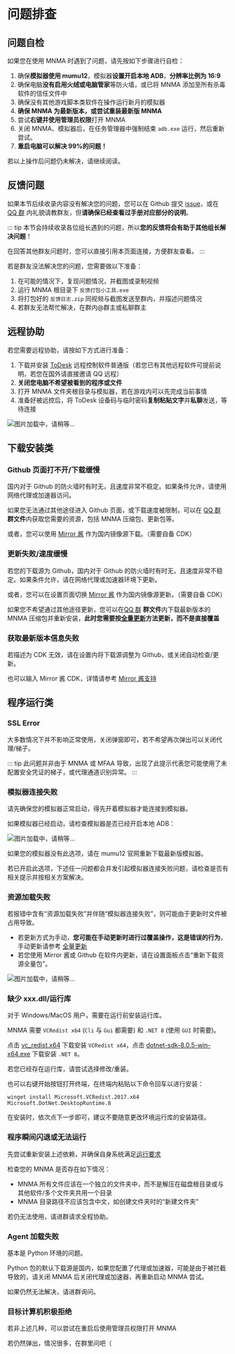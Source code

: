 # 问题排查

## 问题自检

如果您在使用 MNMA 时遇到了问题，请先按如下步骤进行自检：

1. 确保**模拟器使用 mumu12**，模拟器**设置开启本地 ADB**，**分辨率比例为 16:9**
2. 确保电脑**没有启用火绒或电脑管家**等防火墙，或已将 MNMA 添加至所有杀毒软件的信任文件中
3. 确保没有其他游戏脚本类软件在操作运行新月的模拟器
4. **确保 MNMA 为最新版本，或尝试重装最新版 MNMA**
5. 尝试**右键并使用管理员权限**打开 MNMA
6. 关闭 MNMA、模拟器后，在任务管理器中强制结束 `adb.exe` 运行，然后重新尝试。
7. **重启电脑可以解决 99%的问题！**

若以上操作后问题仍未解决，请继续阅读。

## 反馈问题

如果本节后续收录内容没有解决您的问题，您可以在 Github 提交 [issue](https://github.com/kqcoxn/MaaNewMoonAccompanying/issues?q=is%3Aissue)，或在 [QQ 群](http://qm.qq.com/cgi-bin/qm/qr?_wv=1027&k=VMC132QhbMDLi5U62MlDRvtCMj9WOXRr&authKey=yJNKO4sQ%2BBFHpBCLSSEvVOAyz%2FPjknNSl70W3ugg2%2BpELnKmEiHamj1emJMWcLwQ&noverify=0&group_code=993245868) 内礼貌请教群友，但**请确保已经查看过手册对应部分的说明**。

::: tip
本节会持续收录各位组长遇到的问题，所以**您的反馈将会有助于其他组长解决问题**！

在回答其他群友问题时，您可以直接引用本页面连接，方便群友查看。
:::

若是群友没法解决您的问题，您需要做以下准备：

1. 在可能的情况下，复现问题情况，并截图或录制视频
2. 运行 MNMA 根目录下 `反馈打包小工具.exe`
3. 将打包好的 `反馈日志.zip` 同视频与截图发送至群内，并描述问题情况
4. 若群友无法帮忙解决，在群内@群主或私聊群主

## 远程协助

若您需要远程协助，请按如下方式进行准备：

1. 下载并安装 [ToDesk](https://www.todesk.com/) 远程控制软件普通版（若您已有其他远程软件可提前说明，若您在国外请直接邀请 QQ 远程）
2. **关闭您电脑不希望被看到的程序或文件**
3. 打开 MNMA 文件夹根目录与模拟器，若在游戏内可以先完成当前事情
4. 准备好被远控后，将 ToDesk 设备码与临时密码**复制粘贴文字**并**私聊**发送，等待连接

![图片加载中，请稍等...](/users/remote.png)

## 下载安装类

### Github 页面打不开/下载缓慢

国内对于 Github 的防火墙时有时无，且速度非常不稳定。如果条件允许，请使用网络代理或加速器访问。

如果您无法通过其他途径进入 Github 页面，或下载速度被限制，可以在 [QQ 群](http://qm.qq.com/cgi-bin/qm/qr?_wv=1027&k=VMC132QhbMDLi5U62MlDRvtCMj9WOXRr&authKey=yJNKO4sQ%2BBFHpBCLSSEvVOAyz%2FPjknNSl70W3ugg2%2BpELnKmEiHamj1emJMWcLwQ&noverify=0&group_code=993245868) **群文件**内获取您需要的资源，包括 MNMA 压缩包、更新包等。

或者，您可以使用 [Mirror 酱](../users/install.md#mirror-酱支持可选) 作为国内镜像源下载。（需要自备 CDK）

### 更新失败/速度缓慢

若您的下载源为 Github，国内对于 Github 的防火墙时有时无，且速度非常不稳定。如果条件允许，请在网络代理或加速器环境下更新。

或者，您可以在设置页面切换 [Mirror 酱](../users/install.md#mirror-酱支持可选) 作为国内镜像源更新。（需要自备 CDK）

如果您不希望通过其他途径更新，您可以在[QQ 群](http://qm.qq.com/cgi-bin/qm/qr?_wv=1027&k=VMC132QhbMDLi5U62MlDRvtCMj9WOXRr&authKey=yJNKO4sQ%2BBFHpBCLSSEvVOAyz%2FPjknNSl70W3ugg2%2BpELnKmEiHamj1emJMWcLwQ&noverify=0&group_code=993245868) **群文件**内下载最新版本的 MNMA 压缩包并重新安装，**此时您需要按[全量更新](./trick.md#全量更新)方法更新，而不是直接覆盖**

### 获取最新版本信息失败

若描述为 CDK 无效，请在设置内将下载源调整为 Github，或关闭自动检查/更新。

也可以输入 Mirror 酱 CDK，详情请参考 [Mirror 酱支持](./install.md#mirror-酱支持可选)

## 程序运行类

### SSL Error

大多数情况下并不影响正常使用，关闭弹窗即可，若不希望再次弹出可以关闭代理/梯子。

::: tip
此问题并非由于 MNMA 或 MFAA 导致，出现了此提示代表您可能使用了未配置安全凭证的梯子，或代理通道识别异常。
:::

### 模拟器连接失败

请先确保您的模拟器正常启动，得先开着模拟器才能连接到模拟器。

如果模拟器已经启动，请检查模拟器是否已经开启本地 ADB：

![图片加载中，请稍等...](/users/adb.png)

如果您的模拟器没有此选项，请在 mumu12 官网重新下载最新版模拟器。

若已开启此选项，下述任一问题都会并发引起模拟器连接失败问题，请检查是否有相关提示并按相关方案解决。

### 资源加载失败

若报错中含有“资源加载失败”并伴随“模拟器连接失败”，则可能由于更新时文件被占用导致。

- 若更新方式为手动，**您可能在手动更新时进行过覆盖操作，这是错误的行为**，手动更新请参考 [全量更新](./trick.md#全量更新)
- 若您使用 Mirror 酱或 Github 在软件内更新，请在设置面板点击“重新下载资源全量包”。

![图片加载中，请稍等...](/users/reload.png)

### 缺少 xxx.dll/运行库

对于 Windows/MacOS 用户，需要在运行前安装运行库。

MNMA 需要 `VCRedist x64` (`Cli` 与 `Gui` 都需要) 和 `.NET 8` (使用 `GUI` 时需要)。

点击 [vc_redist.x64](https://download.visualstudio.microsoft.com/download/pr/285b28c7-3cf9-47fb-9be8-01cf5323a8df/8F9FB1B3CFE6E5092CF1225ECD6659DAB7CE50B8BF935CB79BFEDE1F3C895240/VC_redist.x64.exe) 下载安装 `VCRedist x64`，点击 [dotnet-sdk-8.0.5-win-x64.exe](https://download.visualstudio.microsoft.com/download/pr/ba3a1364-27d8-472e-a33b-5ce0937728aa/6f9495e5a587406c85af6f93b1c89295/dotnet-sdk-8.0.404-win-x64.exe) 下载安装 `.NET 8`。

若您已经存在运行库，请尝试选择修改/重装。

也可以右键开始按钮打开终端，在终端内粘贴以下命令回车以进行安装：

```shell
winget install Microsoft.VCRedist.2017.x64 Microsoft.DotNet.DesktopRuntime.8
```

在安装时，依次点下一步即可，建议不要随意更改环境运行库的安装路径。

### 程序瞬间闪退或无法运行

先尝试重新安装上述依赖，并确保自身系统满足[运行要求](./install.md#下载前须知)

检查您的 MNMA 是否存在如下情况：

- MNMA 所有文件应该在一个独立的文件夹中，而不是解压在磁盘根目录或与其他软件/多个文件夹共用一个目录
- MNMA 目录路径不应该包含中文，如创建文件夹时的“新建文件夹”

若仍无法使用，请进群请求全程协助。

### Agent 加载失败

基本是 Python 环境的问题。

Python 包的默认下载源是国内，如果您配置了代理或加速器，可能是由于被拦截导致的，请关闭 MNMA 后关闭代理或加速器，再重新启动 MNMA 尝试。

如果仍然无法解决，请进群询问。

### 目标计算机积极拒绝

若非上述几种，可以尝试在重启后使用管理员权限打开 MNMA

若仍然弹出，情况很多，在群里问吧（
